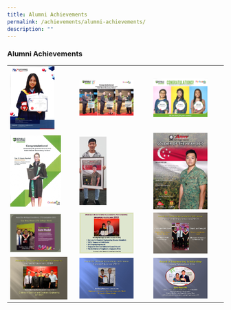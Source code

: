 ```yaml
---
title: Alumni Achievements
permalink: /achievements/alumni-achievements/
description: ""
---
```

### Alumni Achievements

|  |  |  |
|---|---|---|
| <img src="/images/aa1.png" style="width:70%">   | <img src="/images/aa5.png" style="width:80%"> | <img src="/images/aa3.png" style="width:80%"> |
| <img src="/images/aa4.png" style="width:80%"> | <img src="/images/aa2.png" style="width:40%"> | <img src="/images/aa6.png" style="width:80%"> |
| <img src="/images/aa7.png" style="width:80%"> | <img src="/images/aa8.png" style="width:80%"> | <img src="/images/aa9.png" style="width:80%"> |
| <img src="/images/aa10.png" style="width:90%"> | <img src="/images/aa11.png" style="width:80%"> | <img src="/images/aa12.png" style="width:80%"> |